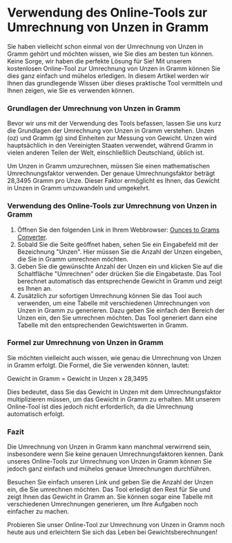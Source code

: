 Verwendung des Online-Tools zur Umrechnung von Unzen in Gramm
=============================================================

Sie haben vielleicht schon einmal von der Umrechnung von Unzen in Gramm gehört und möchten wissen, wie Sie dies am besten tun können. Keine Sorge, wir haben die perfekte Lösung für Sie! Mit unserem kostenlosen Online-Tool zur Umrechnung von Unzen in Gramm können Sie dies ganz einfach und mühelos erledigen. In diesem Artikel werden wir Ihnen das grundlegende Wissen über dieses praktische Tool vermitteln und Ihnen zeigen, wie Sie es verwenden können.

### Grundlagen der Umrechnung von Unzen in Gramm

Bevor wir uns mit der Verwendung des Tools befassen, lassen Sie uns kurz die Grundlagen der Umrechnung von Unzen in Gramm verstehen. Unzen (oz) und Gramm (g) sind Einheiten zur Messung von Gewicht. Unzen wird hauptsächlich in den Vereinigten Staaten verwendet, während Gramm in vielen anderen Teilen der Welt, einschließlich Deutschland, üblich ist.

Um Unzen in Gramm umzurechnen, müssen Sie einen mathematischen Umrechnungsfaktor verwenden. Der genaue Umrechnungsfaktor beträgt 28,3495 Gramm pro Unze. Dieser Faktor ermöglicht es Ihnen, das Gewicht in Unzen in Gramm umzuwandeln und umgekehrt.

### Verwendung des Online-Tools zur Umrechnung von Unzen in Gramm

1. Öffnen Sie den folgenden Link in Ihrem Webbrowser: [Ounces to Grams Converter](https://www.onlinecalculatorsfree.com/de/convert/ounces-to-grams.html).
2. Sobald Sie die Seite geöffnet haben, sehen Sie ein Eingabefeld mit der Bezeichnung "Unzen". Hier müssen Sie die Anzahl der Unzen eingeben, die Sie in Gramm umrechnen möchten.
3. Geben Sie die gewünschte Anzahl der Unzen ein und klicken Sie auf die Schaltfläche "Umrechnen" oder drücken Sie die Eingabetaste. Das Tool berechnet automatisch das entsprechende Gewicht in Gramm und zeigt es Ihnen an.
4. Zusätzlich zur sofortigen Umrechnung können Sie das Tool auch verwenden, um eine Tabelle mit verschiedenen Umrechnungen von Unzen in Gramm zu generieren. Dazu geben Sie einfach den Bereich der Unzen ein, den Sie umrechnen möchten. Das Tool generiert dann eine Tabelle mit den entsprechenden Gewichtswerten in Gramm.

### Formel zur Umrechnung von Unzen in Gramm

Sie möchten vielleicht auch wissen, wie genau die Umrechnung von Unzen in Gramm erfolgt. Die Formel, die Sie verwenden können, lautet:

Gewicht in Gramm = Gewicht in Unzen x 28,3495

Dies bedeutet, dass Sie das Gewicht in Unzen mit dem Umrechnungsfaktor multiplizieren müssen, um das Gewicht in Gramm zu erhalten. Mit unserem Online-Tool ist dies jedoch nicht erforderlich, da die Umrechnung automatisch erfolgt.

### Fazit

Die Umrechnung von Unzen in Gramm kann manchmal verwirrend sein, insbesondere wenn Sie keine genauen Umrechnungsfaktoren kennen. Dank unseres Online-Tools zur Umrechnung von Unzen in Gramm können Sie jedoch ganz einfach und mühelos genaue Umrechnungen durchführen.

Besuchen Sie einfach unseren Link und geben Sie die Anzahl der Unzen ein, die Sie umrechnen möchten. Das Tool erledigt den Rest für Sie und zeigt Ihnen das Gewicht in Gramm an. Sie können sogar eine Tabelle mit verschiedenen Umrechnungen generieren, um Ihre Aufgaben noch einfacher zu machen.

Probieren Sie unser Online-Tool zur Umrechnung von Unzen in Gramm noch heute aus und erleichtern Sie sich das Leben bei Gewichtsberechnungen!